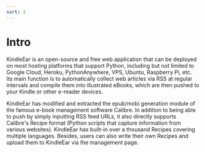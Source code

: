 ```yaml
---
sort: 1
---
```

# Intro

KindleEar is an open-source and free web application that can be deployed on most hosting platforms that support Python, including but not limited to Google Cloud, Heroku, PythonAnywhere, VPS, Ubuntu, Raspberry Pi, etc. Its main function is to automatically collect web articles via RSS at regular intervals and compile them into illustrated eBooks, which are then pushed to your Kindle or other e-reader devices.    

KindleEar has modified and extracted the epub/mobi generation module of the famous e-book management software Calibre. In addition to being able to push by simply inputting RSS feed URLs, it also directly supports Calibre's Recipe format (Python scripts that capture information from various websites). KindleEar has built-in over a thousand Recipes covering multiple languages. Besides, users can also write their own Recipes and upload them to KindleEar via the management page.    




